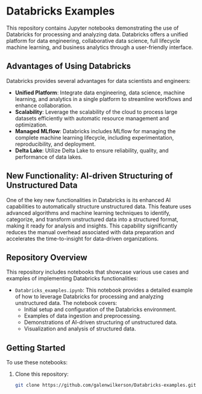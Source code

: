 # Databricks Examples

This repository contains Jupyter notebooks demonstrating the use of Databricks for processing and analyzing data. Databricks offers a unified platform for data engineering, collaborative data science, full lifecycle machine learning, and business analytics through a user-friendly interface.

## Advantages of Using Databricks

Databricks provides several advantages for data scientists and engineers:

- **Unified Platform**: Integrate data engineering, data science, machine learning, and analytics in a single platform to streamline workflows and enhance collaboration.
- **Scalability**: Leverage the scalability of the cloud to process large datasets efficiently with automatic resource management and optimization.
- **Managed MLflow**: Databricks includes MLflow for managing the complete machine learning lifecycle, including experimentation, reproducibility, and deployment.
- **Delta Lake**: Utilize Delta Lake to ensure reliability, quality, and performance of data lakes.

## New Functionality: AI-driven Structuring of Unstructured Data

One of the key new functionalities in Databricks is its enhanced AI capabilities to automatically structure unstructured data. This feature uses advanced algorithms and machine learning techniques to identify, categorize, and transform unstructured data into a structured format, making it ready for analysis and insights. This capability significantly reduces the manual overhead associated with data preparation and accelerates the time-to-insight for data-driven organizations.

## Repository Overview

This repository includes notebooks that showcase various use cases and examples of implementing Databricks functionalities:

- `Databricks_examples.ipynb`: This notebook provides a detailed example of how to leverage Databricks for processing and analyzing unstructured data. The notebook covers:
  - Initial setup and configuration of the Databricks environment.
  - Examples of data ingestion and preprocessing.
  - Demonstrations of AI-driven structuring of unstructured data.
  - Visualization and analysis of structured data.

## Getting Started

To use these notebooks:
1. Clone this repository:
   ```bash
   git clone https://github.com/galenwilkerson/Databricks-examples.git
